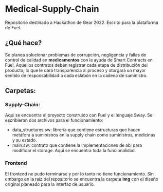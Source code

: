 # Medical-Supply-Chain
Repositorio destinado a Hackathon de Gear 2022. Escrito para la plataforma de Fuel.

## ¿Qué hace?
Se planea solucionar problemas de corrupción, negligencia y fallas de control de calidad en **medicamentos** con la ayuda de Smart Contracts en Fuel. 
Aquellos contratos deben registrar cada etapa de distribución del producto, lo que le
dará transparencia al proceso y otorgará un mayor sentido de responsabilidad a cada eslabón en la cadena de suministro.

## Carpetas:
### Supply-Chain: 
Aquí se encuentra el proyecto construido con Fuel y el lenguaje Sway.
Se escribieron dos archivos para el funcionamiento:
* data_structures.sw: librería que contiene estructuras que hacen metáfora a suministros en la
supply chain como suministros, medicinas y su estado.
* main.sw: contrato que contiene la implementaciones de abi para modificar el storage.
Aquí se encuentra toda la funcionalidad.

### Frontend
El frontend no pudo terminarse y por lo tanto no tiene funcionamiento. Sin embargo en la raíz del repositorio se encuentra la carpeta **img** con el diseño original planeado para la interfaz de usuario.